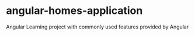 # angular-homes-application
Angular Learning project with commonly used features provided by Angular

